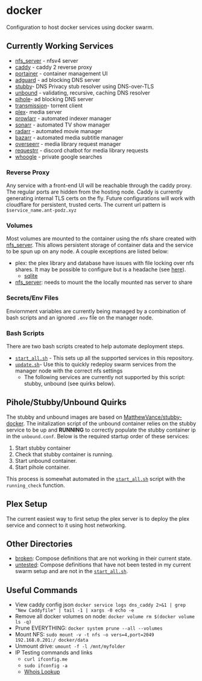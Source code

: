 # docker

Configuration to host docker services using docker swarm.

## Currently Working Services

* [nfs_server] - nfsv4 server
* [caddy](caddy.yml) - caddy 2 reverse proxy
* [portainer](portainer.yml) - container management UI
* [adguard](adguard.yml) - ad blocking DNS server
* [stubby](stubby.yml)- DNS Privacy stub resolver using DNS-over-TLS
* [unbound](unbound.yml) - validating, recursive, caching DNS resolver
* [pihole](pihole.yml)- ad blocking DNS server
* [transmission](transmission.yml)- torrent client
* [plex](plex.yml)- media server
* [prowlarr](prowlarr.yml) - automated indexer manager
* [sonarr](sonarr.yml) - automated TV show manager
* [radarr](radarr.yml) - automated movie manager
* [bazarr](bazarr.yml) - automated media subtitle manager
* [overseerr](overseerr.yml) - media library request manager
* [requestrr](requestrr.yml) - discord chatbot for media library requests
* [whoogle](whoogle.yml) - private google searches

### Reverse Proxy

Any service with a front-end UI will be reachable through the caddy proxy. The regular ports are hidden from the hosting node. Caddy is currently generating internal TLS certs on the fly. Future configurations will work with cloudflare for persistent, trusted certs. The current url pattern is `$service_name.ant-podz.xyz`

### Volumes

Most volumes are mounted to the container using the nfs share created with [nfs_server]. This allows persistent storage of container data and the service to be spun up on any node.
A couple exceptions are listed below:

* plex: the plex library and database have issues with file locking over nfs shares. It may be possible to configure but is a headache (see [here](https://www.reddit.com/r/PleX/comments/ff4a59/plex_hangs_with_library_and_database_on_nfs/)).
  * [sqlite](https://stackoverflow.com/questions/788517/sqlite-over-a-network-share)
* [nfs_server]: needs to mount the the locally mounted nas server to share

### Secrets/Env Files

Enviornment variables are currently being managed by a combination of bash scripts and an ignored `.env` file on the manager node.

### Bash Scripts

There are two bash scripts created to help automate deployment steps.

* [`start_all.sh`] - This sets up all the supported services in this repository.
* [`update.sh`](update.sh)- Use this to quickly redeploy swarm services from the manager node with the correct nfs settings
  * The following services are currently not supported by this script: stubby, unbound (see quirks below).

## Pihole/Stubby/Unbound Quirks

The stubby and unbound images are based on [MatthewVance/stubby-docker](https://github.com/MatthewVance/stubby-docker). The initalization script of the unbound container relies on the stubby service to be up and **RUNNING** to correctly populate the stubby container ip in the `unbound.conf`. Below is the required startup order of these services:

1. Start stubby container
2. Check that stubby container is running.
3. Start unbound container.
4. Start pihole container.

This process is somewhat automated in the [`start_all.sh`] script with the `running_check` function.

## Plex Setup

The current easiest way to first setup the plex server is to deploy the plex service and connect to it using host networking.

## Other Directories

* [broken](broken/): Compose definitions that are not working in their current state.
* [untested](untested/): Compose definitions that have not been tested in my current swarm setup and are not in the [`start_all.sh`].

## Useful Commands

* View caddy config json `docker service logs dns_caddy 2>&1 | grep "New Caddyfile" | tail -1 | xargs -0 echo -e`
* Remove all docker volumes on node: `docker volume rm $(docker volume ls -q)`
* Prune EVERYTHING: `docker system prune --all --volumes`
* Mount NFS: `sudo mount -v -t nfs -o vers=4,port=2049 192.168.0.201:/ docker/data`
* Unmount drive: `umount -f -l /mnt/myfolder`
* IP Testing commands and links
  * `curl ifconfig.me`
  * `sudo ifconfig -a`
  * [Whois Lookup](http://whois.domaintools.com)

[nfs_server]: nfs_server.yml
[`start_all.sh`]: start_all.sh
